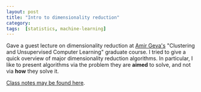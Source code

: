 ```yaml
---
layout: post
title: "Intro to dimensionality reduction"
category: 
tags:  [statistics, machine-learning]
---
```


Gave a guest lecture on dimensionality reduction at [Amir Geva's](http://www.ee.bgu.ac.il/~geva/) "Clustering and Unsupervised Computer Learning" graduate course.
I tried to give a quick overview of major dimensionality reduction algorithms. 
In particular, I like to present algorithms via the problem they are __aimed__ to solve, and not via __how__ they solve it.

[Class notes may be found here](https://github.com/johnros/dim_reduce/blob/master/dim_reduce.pdf).